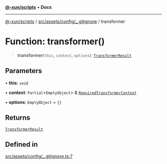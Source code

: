 [**@-xun/scripts**](../../../../../README.md) • **Docs**

***

[@-xun/scripts](../../../../../README.md) / [src/assets/config/\_.gitignore](../README.md) / transformer

# Function: transformer()

> **transformer**(`this`, `context`, `options`): [`TransformerResult`](../../../type-aliases/TransformerResult.md)

## Parameters

• **this**: `void`

• **context**: `Partial`\<`EmptyObject`\> & [`RequiredTransformerContext`](../../../type-aliases/RequiredTransformerContext.md)

• **options**: `EmptyObject` = `{}`

## Returns

[`TransformerResult`](../../../type-aliases/TransformerResult.md)

## Defined in

[src/assets/config/\_.gitignore.ts:7](https://github.com/Xunnamius/xscripts/blob/154567d6fca3f6cf244137e710b029af872e1d9e/src/assets/config/_.gitignore.ts#L7)
